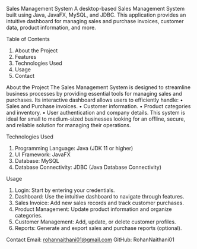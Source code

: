 Sales Management System
A desktop-based Sales Management System built using Java, JavaFX, MySQL, and JDBC. This application provides an intuitive dashboard for managing sales and purchase invoices, customer data, product information, and more.

Table of Contents
1.	About the Project
2.	Features
3.	Technologies Used
4.	Usage
5.	Contact

About the Project
The Sales Management System is designed to streamline business processes by providing essential tools for managing sales and purchases. Its interactive dashboard allows users to efficiently handle:
•	Sales and Purchase invoices.
•	Customer information.
•	Product categories and inventory.
•	User authentication and company details.
This system is ideal for small to medium-sized businesses looking for an offline, secure, and reliable solution for managing their operations.

Technologies Used
1.	Programming Language: Java (JDK 11 or higher)
2.	UI Framework: JavaFX
3.	Database: MySQL
4.	Database Connectivity: JDBC (Java Database Connectivity)



Usage
1.	Login: Start by entering your credentials.
2.	Dashboard: Use the intuitive dashboard to navigate through features.
3.	Sales Invoice: Add new sales records and track customer purchases.
4.	Product Management: Update product information and organize categories.
5.	Customer Management: Add, update, or delete customer profiles.
6.	Reports: Generate and export sales and purchase reports (optional).


Contact
Email: rohannaithani01@gmail.com
GitHub: RohanNaithani01





